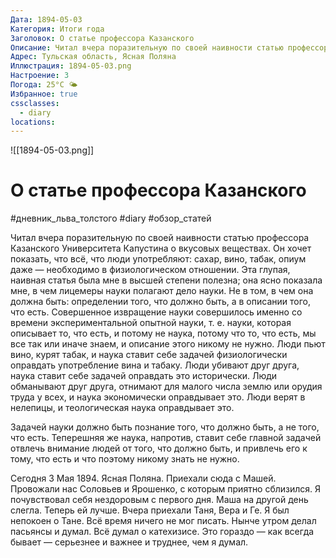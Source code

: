 ```yaml
---
Дата: 1894-05-03
Категория: Итоги года
Заголовок: О статье профессора Казанского
Описание: Читал вчера поразительную по своей наивности статью профессора Казанского Университета Капустина о вкусовых веществах. Он хочет показать, что всё, что люди употребляют сахар, вино, табак, опиум даже
Адрес: Тульская область, Ясная Поляна
Иллюстрация: 1894-05-03.png
Настроение: 3
Погода: 25°C 🌤
Избранное: true
cssclasses:
  - diary
locations:
---
```


![[1894-05-03.png]]

# О статье профессора Казанского

#дневник_льва_толстого #diary #обзор_статей

Читал вчера поразительную по своей наивности статью профессора Казанского Университета Капустина о вкусовых веществах. Он хочет показать, что всё, что люди употребляют: сахар, вино, табак, опиум даже — необходимо в физиологическом отношении. Эта глупая, наивная статья была мне в высшей степени полезна; она ясно показала мне, в чем лицемеры науки полагают дело науки. Не в том, в чем она должна быть: определении того, что должно быть, а в описании того, что есть. Совершенное извращение науки совершилось именно со времени экспериментальной опытной науки, т. е. науки, которая описывает то, что есть, и потому не наука, потому что то, что есть, мы все так или иначе знаем, и описание этого никому не нужно. Люди пьют вино, курят табак, и наука ставит себе задачей физиологически оправдать употребление вина и табаку. Люди убивают друг друга, наука ставит себе задачей оправдать это исторически. Люди обманывают друг друга, отнимают для малого числа землю или орудия труда у всех, и наука экономически оправдывает это. Люди верят в нелепицы, и теологическая наука оправдывает это.

Задачей науки должно быть познание того, что должно быть, а не того, что есть. Теперешняя же наука, напротив, ставит себе главной задачей отвлечь внимание людей от того, что должно быть, и привлечь его к тому, что есть и что поэтому никому знать не нужно.

Сегодня 3 Мая 1894. Ясная Поляна. Приехали сюда с Машей. Провожали нас Соловьев и Ярошенко, с которым приятно сблизился. Я почувствовал себя нездоровым с первого дня. Маша на другой день слегла. Теперь ей лучше. Вчера приехали Таня, Вера и Ге. Я был непокоен о Тане. Всё время ничего не мог писать. Нынче утром делал пасьянсы и думал. Всё думал о катехизисе. Это гораздо — как всегда бывает — серьезнее и важнее и труднее, чем я думал.